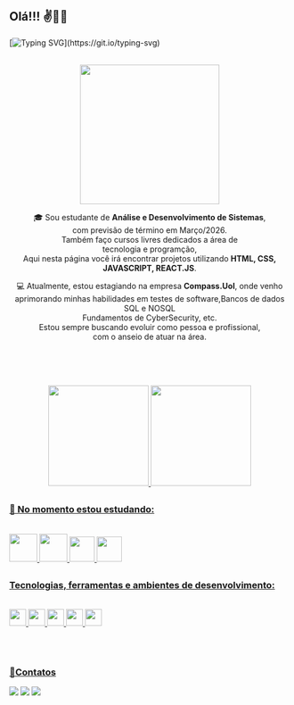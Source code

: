 ## Olá!!! ✌️🙋‍♀️

[![Typing SVG](https://readme-typing-svg.herokuapp.com/?color=b8136f&size=35&center=true&vCenter=true&width=1000&lines=Eu+sou+a+Jéssica+Oliveira...;Desenvolvedora+Front+End.;)](https://git.io/typing-svg)


 <div style="display: inline_block" align="center"><br>
   <img src="https://github.com/jessica-os/jessica-os/assets/125152200/b48ece51-4758-492a-99c4-bd0edaea003e"width="250px"/>
    <p width="350px"> 
      
 🎓 Sou estudante de <strong>Análise e Desenvolvimento de Sistemas</strong>,<br> 
        com previsão de término em Março/2026.<br> Também faço cursos livres dedicados a área de    
        tecnologia e programção,<br> 
        Aqui nesta página você irá encontrar projetos utilizando 
       <strong>HTML, CSS, JAVASCRIPT, REACT.JS</strong>.<br>
        </p>
        <p>
  💻 Atualmente, estou estagiando na empresa <strong>Compass.Uol</strong>, onde venho<br>
       aprimorando minhas habilidades em testes de software,Bancos de dados SQL e NOSQL<br>
       Fundamentos de CyberSecurity, etc.
        <br> Estou sempre buscando  evoluir como pessoa e profissional,<br> 
        com o anseio de atuar na área.
    </p>
</div>

<br><br><br>

<div align="center">
  <a href="https://github.com/jessica-os">
  <img height="180em" src="https://github-readme-stats.vercel.app/api?username=jessica-os&show_icons=true&theme=tokyonight&include_all_commits=true&count_private=true"/>
  <img height="180em" src="https://github-readme-stats.vercel.app/api/top-langs/?username=jessica-os&layout=compact&langs_count=6&theme=tokyonight"/>
 </div>
   
  ##
  
  ### 🌱 No momento estou estudando:
  
<div style="display: inline_block"><br>

  <img src="https://cdn.jsdelivr.net/gh/devicons/devicon/icons/html5/html5-original-wordmark.svg" height="50px" />
          
  <img src="https://cdn.jsdelivr.net/gh/devicons/devicon/icons/css3/css3-original-wordmark.svg" height="50px"  />
 
  <img src="https://cdn.jsdelivr.net/gh/devicons/devicon/icons/javascript/javascript-original.svg" height="45px"  />
          
  <img src="https://cdn.jsdelivr.net/gh/devicons/devicon/icons/react/react-original-wordmark.svg" height="45px">       
</div>

  ## 


 ### Tecnologias, ferramentas e ambientes de desenvolvimento:
 
 <div style="display: inline_block"><br>
  <img height="30px" src="https://img.shields.io/badge/Visual%20Studio%20Code-0078d7.svg?style=for-the-badge&logo=visual-studio-code&logoColor=white" />
  <img src="https://img.shields.io/badge/Git-E34F26?style=for-the-badge&logo=git&logoColor=white" height="30px">
  <img height="30px" src="https://img.shields.io/badge/-figma-0D1117?style=for-the-badge&logo=figma&labelColor=0D1117" />
  <img height="30px" src="https://img.shields.io/badge/Notion-%23000000.svg?style=for-the-badge&logo=notion&logoColor=white" />
  <img height="30px" src="https://img.shields.io/badge/GitHub-100000?style=for-the-badge&logo=github&logoColor=white" />
</div>

##
<br>

### 💌Contatos

<p>
  <a href="mailto:elisa0js@gmail.com" alt="Gmail"  >
  <img src="https://img.shields.io/badge/-Gmail-FF0000?style=flat-square&labelColor=FF0000&logo=gmail&logoColor=white" target="_blank" /></a>
  
  <a href="https://www.linkedin.com/in/devjessicaoliveira/" alt="LinkedIn">
  <img src="https://img.shields.io/badge/-Linkedin-0e76a8?style=flat-square&logo=Linkedin&logoColor=white&link=https://www.linkedin.com/in/devjessicaoliveira/"target="_blank" /></a>   
  
  <a href="https://www.instagram.com/elisaaje/" alt="Instagram">
  <img src="https://img.shields.io/badge/-Instagram-DF0174?style=flat- square&labelColor=DF0174&logo=instagram&logoColor=white&link=https://www.instagram.com/elisaaje/"target="_blank"/></a> 
 
  
</p>
 

